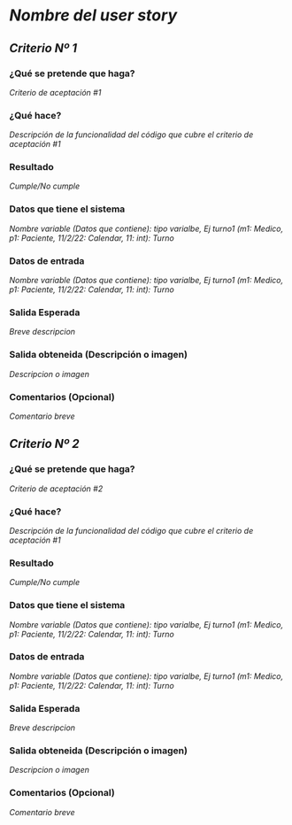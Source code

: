 # _Nombre del user story_

## _Criterio Nº 1_

### ¿Qué se pretende que haga? 
_Criterio de aceptación #1_ 

### ¿Qué hace?
_Descripción de la funcionalidad del código que cubre el criterio de aceptación #1_

### Resultado
_Cumple/No cumple_

###  Datos que tiene el sistema
_Nombre variable (Datos que contiene): tipo varialbe, Ej turno1 (m1: Medico, p1: Paciente, 11/2/22: Calendar, 11: int): Turno_

###  Datos de entrada 
_Nombre variable (Datos que contiene): tipo varialbe, Ej turno1 (m1: Medico, p1: Paciente, 11/2/22: Calendar, 11: int): Turno_

###  Salida Esperada 
_Breve descripcion_

###  Salida obteneida (Descripción o imagen) 
_Descripcion o imagen_

### Comentarios (Opcional)
_Comentario breve_

## _Criterio Nº 2_

### ¿Qué se pretende que haga? 
_Criterio de aceptación #2_ 

### ¿Qué hace?
_Descripción de la funcionalidad del código que cubre el criterio de aceptación #1_

### Resultado
_Cumple/No cumple_

###  Datos que tiene el sistema
_Nombre variable (Datos que contiene): tipo varialbe, Ej turno1 (m1: Medico, p1: Paciente, 11/2/22: Calendar, 11: int): Turno_

###  Datos de entrada 
_Nombre variable (Datos que contiene): tipo varialbe, Ej turno1 (m1: Medico, p1: Paciente, 11/2/22: Calendar, 11: int): Turno_

###  Salida Esperada 
_Breve descripcion_

###  Salida obteneida (Descripción o imagen) 
_Descripcion o imagen_

### Comentarios (Opcional)
_Comentario breve_